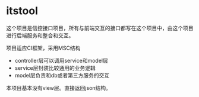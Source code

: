 # itstool 

这个项目是信控接口项目，所有与前端交互的接口都写在这个项目中，由这个项目进行后端服务和整合和交互。

项目适应CI框架，采用MSC结构

* controller层可以调用service和model层
* service层封装比较通用的业务逻辑
* model层负责和db或者第三方服务的交互

本项目基本没有view层。直接返回json结构。
